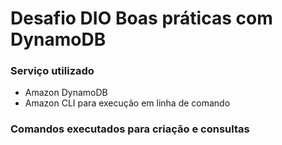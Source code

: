 # Desafio DIO Boas práticas com DynamoDB

### Serviço utilizado
  - Amazon DynamoDB
  - Amazon CLI para execução em linha de comando

### Comandos executados para criação e consultas 


